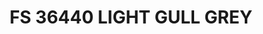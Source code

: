 ---
layout: product
title: "FS 36440 LIGHT GULL GREY"
price: "300" 
desc: "Akrilna boja 17mL"
img_path: "/assets/img/A.MIG-0241.webp"
brand: "AMMO"
available: true
special_offer: false
new: false
soon: false
cat: "020000"
subcat: "020100"
subsubcat: "020101"
sifra: "A.MIG-0241"
popular: false
spec: false
---